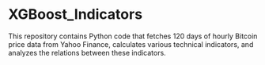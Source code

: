 # XGBoost_Indicators
This repository contains Python code that fetches 120 days of hourly Bitcoin price data from Yahoo Finance, calculates various technical indicators, and analyzes the relations between these indicators.

